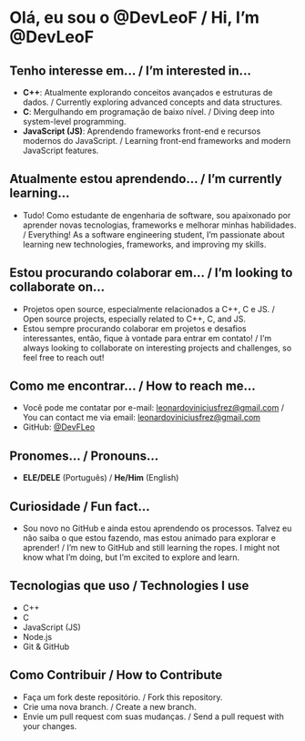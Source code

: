 # Olá, eu sou o @DevLeoF / Hi, I’m @DevLeoF

## Tenho interesse em... / I’m interested in...
- **C++**: Atualmente explorando conceitos avançados e estruturas de dados. / Currently exploring advanced concepts and data structures.
- **C**: Mergulhando em programação de baixo nível. / Diving deep into system-level programming.
- **JavaScript (JS)**: Aprendendo frameworks front-end e recursos modernos do JavaScript. / Learning front-end frameworks and modern JavaScript features.

## Atualmente estou aprendendo... / I’m currently learning...
- Tudo! Como estudante de engenharia de software, sou apaixonado por aprender novas tecnologias, frameworks e melhorar minhas habilidades. / Everything! As a software engineering student, I’m passionate about learning new technologies, frameworks, and improving my skills.

## Estou procurando colaborar em... / I’m looking to collaborate on...
- Projetos open source, especialmente relacionados a C++, C e JS. / Open source projects, especially related to C++, C, and JS.
- Estou sempre procurando colaborar em projetos e desafios interessantes, então, fique à vontade para entrar em contato! / I’m always looking to collaborate on interesting projects and challenges, so feel free to reach out!

## Como me encontrar... / How to reach me...
- Você pode me contatar por e-mail: [leonardoviniciusfrez@gmail.com](mailto:leonardoviniciusfrez@gmail.com) / You can contact me via email: [leonardoviniciusfrez@gmail.com](mailto:leonardoviniciusfrez@gmail.com)
- GitHub: [@DevFLeo](https://github.com/)

## Pronomes... / Pronouns...
- **ELE/DELE** (Português) / **He/Him** (English)

## Curiosidade / Fun fact...
- Sou novo no GitHub e ainda estou aprendendo os processos. Talvez eu não saiba o que estou fazendo, mas estou animado para explorar e aprender! / I’m new to GitHub and still learning the ropes. I might not know what I’m doing, but I’m excited to explore and learn.

##  Tecnologias que uso / Technologies I use
- C++
- C
- JavaScript (JS)
- Node.js
- Git & GitHub

## Como Contribuir / How to Contribute
- Faça um fork deste repositório. / Fork this repository.
- Crie uma nova branch. / Create a new branch.
- Envie um pull request com suas mudanças. / Send a pull request with your changes.
